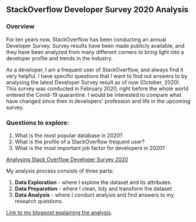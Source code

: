 ## StackOverflow Developer Survey 2020 Analysis

### Overview
For ten years now, StackOverflow  has been conducting an annual Developer Survey. Survey results have been made publicly available, and they have been analyzed from many different corners to bring light into a developer profile and trends in the industry. 

As a developer, I am a frequent user of StackOverflow, and always find it very helpful. I have specific questions that I want to find out answers to by analysing the latest Developer Survey result as of now (October, 2020). This survey was conducted in February 2020, right before the whole world entered the Covid-19 quarantine. I would be interested to compare what have changed since then in developers' profession and life in the upcoming survey. 

### Questions to explore:
1. What is the most popular database in 2020?
2. What is the profile of a StackOverflow frequent user?
3. What is the most important job factor for developers in 2020?

[Analysing Stack Overflow Developer Survey 2020](https://insights.stackoverflow.com/survey)

My analysis process consists of three parts: 
1. **Data Exploration** - where I explore the dataset and its attributes.
2. **Data Preparation** - where I clean, tidy and transform the dataset.
3. **Data Analysis** - where I conduct analysis and find answers to my research questions.

[Link to my blogpost explaining the analysis](https://dilorom.medium.com/who-is-driving-traffic-to-stackoverflow-af1ccff251bb).
